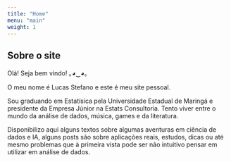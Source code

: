 ```yaml
---
title: "Home"
menu: "main"
weight: 1
---
```


## Sobre o site 

Olá!  Seja bem vindo! ｡◕‿◕｡

O meu nome é Lucas Stefano e este é meu site pessoal. 

Sou graduando em Estatísica pela Universidade Estadual de Maringá e presidente da Empresa Júnior na Estats Consultoria. Tento viver entre o mundo da análise de dados, música, games e da literatura.

Disponibilizo aqui alguns textos sobre algumas aventuras em ciência de dados e IA, alguns posts são sobre aplicações reais, estudos, dicas ou até mesmo problemas que à primeira vista pode ser não intuitivo pensar em utilizar em análise de dados.

